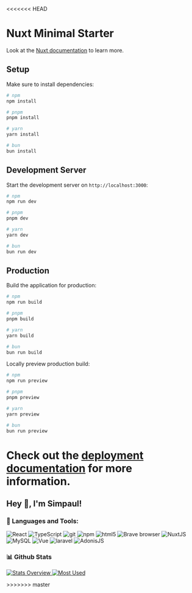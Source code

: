 <<<<<<< HEAD
# Nuxt Minimal Starter

Look at the [Nuxt documentation](https://nuxt.com/docs/getting-started/introduction) to learn more.

## Setup

Make sure to install dependencies:

```bash
# npm
npm install

# pnpm
pnpm install

# yarn
yarn install

# bun
bun install
```

## Development Server

Start the development server on `http://localhost:3000`:

```bash
# npm
npm run dev

# pnpm
pnpm dev

# yarn
yarn dev

# bun
bun run dev
```

## Production

Build the application for production:

```bash
# npm
npm run build

# pnpm
pnpm build

# yarn
yarn build

# bun
bun run build
```

Locally preview production build:

```bash
# npm
npm run preview

# pnpm
pnpm preview

# yarn
yarn preview

# bun
bun run preview
```

Check out the [deployment documentation](https://nuxt.com/docs/getting-started/deployment) for more information.
=======
## Hey 👋, I'm Simpaul!

### 🔨 Languages and Tools:
<p>
  <img alt="React" src="https://img.shields.io/badge/-React-45b8d8?style=flat-square&logo=react&logoColor=white" />
  <img alt="TypeScript" src="https://img.shields.io/badge/-TypeScript-007ACC?style=flat-square&logo=typescript&logoColor=white" />
  <img alt="git" src="https://img.shields.io/badge/-Git-F05032?style=flat-square&logo=git&logoColor=white" />
  <img alt="npm" src="https://img.shields.io/badge/-NPM-CB3837?style=flat-square&logo=npm&logoColor=white" />
  <img alt="html5" src="https://img.shields.io/badge/-HTML5-E34F26?style=flat-square&logo=html5&logoColor=white" />
  <img alt="Brave browser" src="https://img.shields.io/badge/-Brave_Browser-FB542B?style=flat-square&logo=brave&logoColor=white" />
  <img alt="NuxtJS" src="https://img.shields.io/badge/nuxt.js-00DC82?style=for-the-badge&style=flat-square&logo=nuxt.js&logoColor=white" />
  <img alt="MySQL" src="https://img.shields.io/badge/-MySQL-4479A1?style=flat-square&logo=mysql&labelColor=4479A1&logoColor=FFF" />
  <img alt="Vue" src="https://img.shields.io/badge/-Vue.js-4fc08d?style=flat&logo=vuedotjs&logoColor=white" />
  <img alt="laravel" src="https://img.shields.io/badge/Laravel-F05340?logo=laravel&logoColor=white" />
  <img alt="AdonisJS" src="https://img.shields.io/badge/AdonisJS-330066?style=flat-square&logo=adonisjs&logoColor=white"> 
</p>

### 📊 Github Stats
<a href='https://github.com/rahul-jha98/github-stats-transparent'>

![Stats Overview](https://raw.githubusercontent.com/simpaul13/github-stats-transparent/output/generated/overview.svg)
![Most Used](https://raw.githubusercontent.com/simpaul13/github-stats-transparent/output/generated/languages.svg)

</a>
>>>>>>> master
